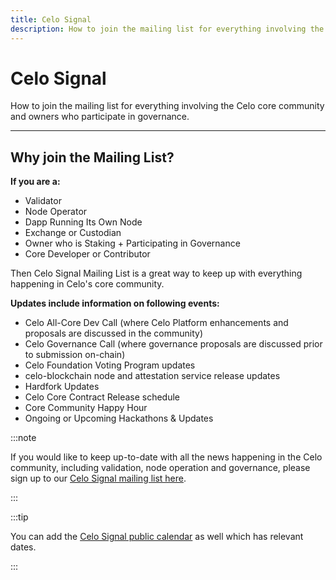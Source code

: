 ```yaml
---
title: Celo Signal
description: How to join the mailing list for everything involving the Celo core community and owners who participate in governance.
---
```

# Celo Signal

How to join the mailing list for everything involving the Celo core community and owners who participate in governance.

___

## Why join the Mailing List?

**If you are a:**

* Validator
* Node Operator
* Dapp Running Its Own Node 
* Exchange or Custodian
* Owner who is Staking + Participating in Governance
* Core Developer or Contributor

Then Celo Signal Mailing List is a great way to keep up with everything happening in Celo's core community.

**Updates include information on following events:**

* Celo All-Core Dev Call (where Celo Platform enhancements and proposals are discussed in the community)
* Celo Governance Call (where governance proposals are discussed prior to submission on-chain)
* Celo Foundation Voting Program updates
* celo-blockchain node and attestation service release updates
* Hardfork Updates
* Celo Core Contract Release schedule
* Core Community Happy Hour
* Ongoing or Upcoming Hackathons & Updates


:::note

If you would like to keep up-to-date with all the news happening in the Celo community, including validation, node operation and governance, please sign up to our [Celo Signal mailing list here](https://share.hsforms.com/1Qrhush1vSA2WIamd_yL4ow53n4j).

:::

:::tip

You can add the [Celo Signal public calendar](https://calendar.google.com/calendar/u/0/embed?src=c_9su6ich1uhmetr4ob3sij6kaqs@group.calendar.google.com) as well which has relevant dates.

:::